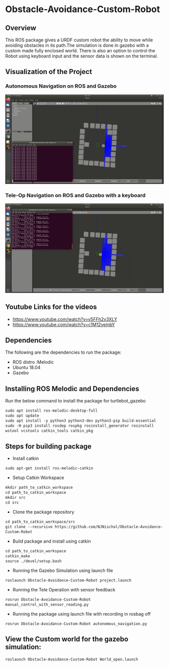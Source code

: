 # Obstacle-Avoidance-Custom-Robot

## Overview
This ROS package gives a URDF custom robot the ability to move while avoiding obstacles in its path.The simulation is done in gazebo with a custom made fully enclosed world. There is also an option to control the Robot using keyboard input and the sensor data is shown on the terminal.

## Visualization of the Project
### Autonomous Navigation on ROS and Gazebo
![](Autonomous_Nav.gif)
  
### Tele-Op Navigation on ROS and Gazebo with a keyboard
![](TeleOp.gif)

## Youtube Links for the videos

* https://www.youtube.com/watch?v=v5FFh2v3XLY
* https://www.youtube.com/watch?v=c1M12yejnbY

## Dependencies

The following are the dependencies to run the package:

* ROS distro :Melodic
* Ubuntu 18.04
* Gazebo

## Installing ROS Melodic and Dependencies

Run the below command to install the package for turtlebot_gazebo

```
sudo apt install ros-melodic-desktop-full
sudo apt update 
sudo apt install -y python3 python3-dev python3-pip build-essential 
sudo -H pip3 install rosdep rospkg rosinstall_generator rosinstall wstool vcstools catkin_tools catkin_pkg
```

## Steps for building package

* Install catkin
```
sudo apt-get install ros-melodic-catkin
```
* Setup Catkin Workspace
```
mkdir path_to_catkin_workspace
cd path_to_catkin_workspace
mkdir src
cd src
```
* Clone the package repository
```
cd path_to_catkin_workspace/src
git clone --recursive https://github.com/NJNischal/Obstacle-Avoidance-Custom-Robot
```
* Build package and install using catkin
```
cd path_to_catkin_workspace
catkin_make
source ./devel/setup.bash
```
* Running the Gazebo Simulation using launch file
```
roslaunch Obstacle-Avoidance-Custom-Robot project.launch 
```
* Running the Tele Operation with sensor feedback
```
rosrun Obstacle-Avoidance-Custom-Robot manual_control_with_sensor_reading.py 
```
* Running the package using launch file with recording in rosbag off
```
rosrun Obstacle-Avoidance-Custom-Robot autonomous_navigation.py 
```
## View the Custom world for the gazebo simulation:
```
roslaunch Obstacle-Avoidance-Custom-Robot World_open.launch 
```
